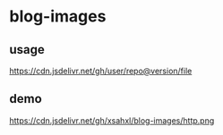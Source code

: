 # blog-images

## usage
https://cdn.jsdelivr.net/gh/user/repo@version/file

## demo
https://cdn.jsdelivr.net/gh/xsahxl/blog-images/http.png
